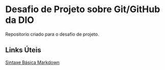 # Desafio de Projeto sobre Git/GitHub da DIO
Repositorio criado para o desafio de projeto.

## Links Úteis
[Sintaxe Básica Markdown](https://www.markdownguide.org/basic-syntax/)

